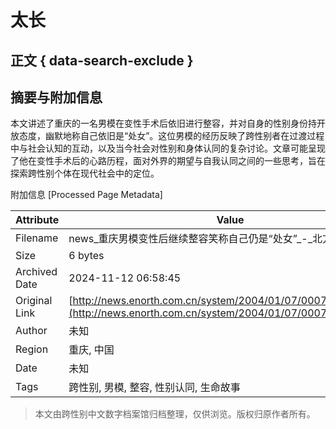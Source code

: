 # 太长

## 正文 { data-search-exclude }


## 摘要与附加信息

<!-- tcd_abstract -->
本文讲述了重庆的一名男模在变性手术后依旧进行整容，并对自身的性别身份持开放态度，幽默地称自己依旧是“处女”。这位男模的经历反映了跨性别者在过渡过程中与社会认知的互动，以及当今社会对性别和身体认同的复杂讨论。文章可能呈现了他在变性手术后的心路历程，面对外界的期望与自我认同之间的一些思考，旨在探索跨性别个体在现代社会中的定位。
<!-- tcd_abstract_end -->

附加信息 [Processed Page Metadata]

| Attribute       | Value                                  |
|-----------------|----------------------------------------|
| Filename        | news_重庆男模变性后继续整容笑称自己仍是“处女”_-_北方网.md                             |
| Size            | 6 bytes                           |
| Archived Date   | 2024-11-12 06:58:45                             |
| Original Link   | [http://news.enorth.com.cn/system/2004/01/07/000712097.shtml](http://news.enorth.com.cn/system/2004/01/07/000712097.shtml)                       |
| Author          | 未知                               |
| Region          | 重庆, 中国                               |
| Date            | 未知                                 |
| Tags            | 跨性别, 男模, 整容, 性别认同, 生命故事                                 |
>
> 本文由跨性别中文数字档案馆归档整理，仅供浏览。版权归原作者所有。
>